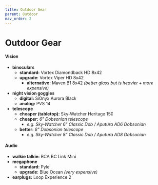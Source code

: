 ```yaml
---
title: Outdoor Gear
parent: Outdoor
nav_order: 2
---
```

# Outdoor Gear

#### Vision

- **binoculars** 
	- **standard:** Vortex Diamondback HD 8x42
	- **upgrade:** Vortex Viper HD 8x42
		- **alternative:** Maven B1 8x42 *(better glass but is heavier + more expensive)*
- **night vision goggles** 
	- **digital:** SiOnyx Aurora Black
	- **analog:** PVS 14
- **telescope**
	- **cheaper (tabletop):** Sky-Watcher Heritage 150
	- **cheaper:** *6" Dobsonian telescope*
		- *e.g. Sky-Watcher 6" Classic Dob / Aputura AD6 Dobsonian*
	- **better:** *8" Dobsonian telescope*
		- *e.g. Sky-Watcher 8" Classic Dob / Aputura AD8 Dobsonian*

#### Audio

- **walkie talkie:** BCA BC Link Mini
- **megaphone** 
	- **standard:** Pyle
	- **upgrade:** Blue Ocean *(very expensive)*
- **earplugs:** Loop Experience 2
